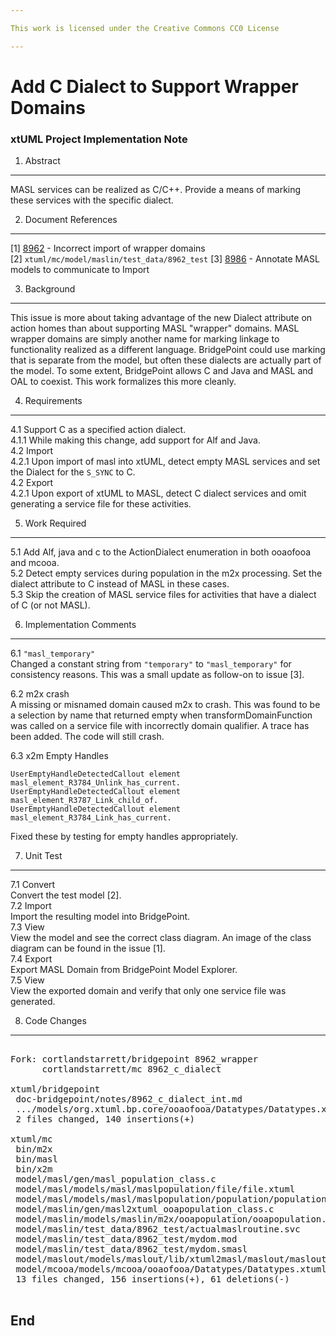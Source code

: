 ```yaml
---

This work is licensed under the Creative Commons CC0 License

---
```


# Add C Dialect to Support Wrapper Domains
### xtUML Project Implementation Note


1. Abstract
-----------
MASL services can be realized as C/C++.  Provide a means of marking these
services with the specific dialect.

2. Document References
----------------------
[1] [8962](https://support.onefact.net/issues/8962) - Incorrect import of wrapper domains  
[2] `xtuml/mc/model/maslin/test_data/8962_test`
[3] [8986](https://support.onefact.net/issues/8986) - Annotate MASL models to communicate to Import  

3. Background
-------------
This issue is more about taking advantage of the new Dialect attribute
on action homes than about supporting MASL "wrapper" domains.  MASL wrapper
domains are simply another name for marking linkage to functionality
realized as a different language.  BridgePoint could use marking that is
separate from the model, but often these dialects are actually part of
the model.  To some extent, BridgePoint allows C and Java and MASL and OAL
to coexist.  This work formalizes this more cleanly.

4. Requirements
---------------
4.1 Support C as a specified action dialect.  
4.1.1 While making this change, add support for Alf and Java.  
4.2 Import  
4.2.1 Upon import of masl into xtUML, detect empty MASL services and
set the Dialect for the `S_SYNC` to C.  
4.2 Export  
4.2.1 Upon export of xtUML to MASL, detect C dialect services and omit
generating a service file for these activities.  

5. Work Required
----------------
5.1 Add Alf, java and c to the ActionDialect enumeration in both ooaofooa
and mcooa.  
5.2 Detect empty services during population in the m2x processing.  Set
the dialect attribute to C instead of MASL in these cases.  
5.3 Skip the creation of MASL service files for activities that have
a dialect of C (or not MASL).  

6. Implementation Comments
--------------------------
6.1 `"masl_temporary"`  
Changed a constant string from `"temporary"` to `"masl_temporary"` for
consistency reasons.  This was a small update as follow-on to issue [3].

6.2 m2x crash  
A missing or misnamed domain caused m2x to crash.  This was found to be
a selection by name that returned empty when transformDomainFunction was
called on a service file with incorrectly domain qualifier.  A trace
has been added.  The code will still crash.

6.3 x2m Empty Handles  
```
UserEmptyHandleDetectedCallout element masl_element_R3784_Unlink_has_current.
UserEmptyHandleDetectedCallout element masl_element_R3787_Link_child_of.
UserEmptyHandleDetectedCallout element masl_element_R3784_Link_has_current.
```
Fixed these by testing for empty handles appropriately.

7. Unit Test
------------
7.1 Convert  
Convert the test model [2].  
7.2 Import  
Import the resulting model into BridgePoint.  
7.3 View  
View the model and see the correct class diagram.  An image of the
class diagram can be found in the issue [1].  
7.4 Export  
Export MASL Domain from BridgePoint Model Explorer.  
7.5 View  
View the exported domain and verify that only one service file was
generated.  

8. Code Changes
---------------
<pre>

Fork: cortlandstarrett/bridgepoint 8962_wrapper
      cortlandstarrett/mc 8962_c_dialect

xtuml/bridgepoint
 doc-bridgepoint/notes/8962_c_dialect_int.md                       | 119 ++++++++++++++++++++++++++++++++++++
 .../models/org.xtuml.bp.core/ooaofooa/Datatypes/Datatypes.xtuml   |  21 +++++++
 2 files changed, 140 insertions(+)

xtuml/mc
 bin/m2x                                                           | Bin 646657 -> 650753 bytes
 bin/masl                                                          | Bin 239623 -> 239586 bytes
 bin/x2m                                                           | Bin 680533 -> 680533 bytes
 model/masl/gen/masl_population_class.c                            |  18 ++++++---
 model/masl/models/masl/maslpopulation/file/file.xtuml             |  60 ++++++++++++++--------------
 model/masl/models/masl/maslpopulation/population/population.xtuml |  14 ++++---
 model/maslin/gen/masl2xtuml_ooapopulation_class.c                 |  19 ++++++---
 model/maslin/models/maslin/m2x/ooapopulation/ooapopulation.xtuml  |  16 ++++++--
 model/maslin/test_data/8962_test/actualmaslroutine.svc            |   5 +++
 model/maslin/test_data/8962_test/mydom.mod                        |  12 ++++++
 model/maslin/test_data/8962_test/mydom.smasl                      |  28 +++++++++++++
 model/maslout/models/maslout/lib/xtuml2masl/maslout/maslout.xtuml |  12 +++---
 model/mcooa/models/mcooa/ooaofooa/Datatypes/Datatypes.xtuml       |  21 ++++++++++
 13 files changed, 156 insertions(+), 61 deletions(-)

</pre>

End
---

